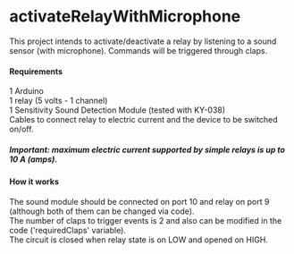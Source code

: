 # activateRelayWithMicrophone

This project intends to activate/deactivate a relay by listening to a sound sensor (with microphone). Commands will be triggered through claps.

#### Requirements

1 Arduino  
1 relay (5 volts - 1 channel)  
1 Sensitivity Sound Detection Module (tested with KY-038)  
Cables to connect relay to electric current and the device to be switched on/off.

##### Important: maximum electric current supported by simple relays is up to 10 A (amps).

#### How it works

The sound module should be connected on port 10 and relay on port 9 (although both of them can be changed via code).  
The number of claps to trigger events is 2 and also can be modified in the code ('requiredClaps' variable).  
The circuit is closed when relay state is on LOW and opened on HIGH.
